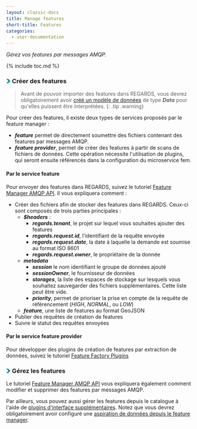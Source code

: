 ```yaml
---
layout: classic-docs
title: Manage features
short-title: Features
categories:
  - user-documentation
---
```


<i>Gérez vos features par messages AMQP.</i>

{% include toc.md %}


### <img src="/assets/images/user-documentation/doc-icons/right-arrow.png" alt="arrow" height="12"> Créer des features 

> Avant de pouvoir importer des features dans REGARDS, vous devrez obligatoirement avoir [créé un modèle de données](/user-documentation/3-data-organization/models/) de type ***Data*** pour qu'elles puissent être interprétées.
{: .tip .warning}


Pour créer des features, il existe deux types de services proposés par le feature manager :
- ***feature*** permet de directement soumettre des fichiers contenant des features par messages AMQP. 
- ***feature provider***, permet de créer des features à partir de scans de fichiers de données. Cette opération nécessite l'utilisation de plugins, qui seront ensuite référencés dans la configuration du microservice fem.

#### Par le service feature

Pour envoyer des features dans REGARDS, suivez le tutoriel [Feature Manager AMQP API](/development/regards/fem/api/feature-management-amqp-api/).
Il vous expliquera comment :
- Créer des fichiers afin de stocker des features dans REGARDS. Ceux-ci sont composés de trois parties principales :
  - ***$headers*** :
     - ***regards.tenant***, le projet sur lequel vous souhaites ajouter des features
     - ***regards.request.id***, l'identifiant de la requête envoyée
     - ***regards.request.date***, la date à laquelle la demande est soumise au format ISO 8601
     - ***regards.request.owner***, le propriétaire de la donnée
  - ***metadata***
     - ***session*** le nom identifiant le groupe de données ajouté
     - ***sessionOwner***, le fournisseur de données
     - ***storages***, la liste des espaces de stockage sur lesquels vous souhaitez sauvegarder des fichiers supplémentaires. Cette liste peut être vide.
     - ***priority***, permet de prioriser la prise en compte de la requête de référencement (*HIGH*, *NORMAL*, ou *LOW*)
  - ***feature***, une liste de features au format GeoJSON 
- Publier des requêtes de création de features
- Suivre le statut des requêtes envoyées

#### Par le service feature provider

Pour développer des plugins de création de features par extraction de données, suivez le tutoriel [Feature Factory Plugins](/development/regards/fem/plugins/feature-factory-plugins/)

### <img src="/assets/images/user-documentation/doc-icons/right-arrow.png" alt="arrow" height="12"> Gérez les features

Le tutoriel [Feature Manager AMQP API](/development/regards/fem/api/feature-management-amqp-api/) vous expliquera également comment modifier et supprimer des features par messages AMQP.

Par ailleurs, vous pouvez aussi gérer les features depuis le catalogue à l'aide de [plugins d'interface supplémentaires](/user-documentation/7-data-services/ui-services/). Notez que vous devrez obligatoirement avoir configuré une [aspiration de données depuis le feature manager](/user-documentation/5-crawler/fem/).
